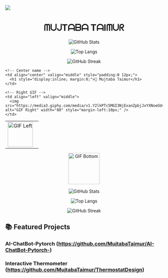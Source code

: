 <img src="https://user-images.githubusercontent.com/74038190/212284100-561aa473-3905-4a80-b561-0d28506553ee.gif">

  <h1 align="center">
  ᗰᑌᒍTᗩᗷᗩ TᗩIᗰᑌᖇ
</h1>

<p align="center">
  <img src="https://github-readme-stats.vercel.app/api?username=MujtabaTaimur&show_icons=true&theme=radical" alt="GitHub Stats" />
</p>

<p align="center">
  <img src="https://github-readme-stats.vercel.app/api/top-langs/?username=MujtabaTaimur&layout=compact&theme=radical" alt="Top Langs" />
</p>

<p align="center">
  <img src="https://github-readme-streak-stats.herokuapp.com/?user=MujtabaTaimur&theme=radical" alt="GitHub Streak" />
</p>
<table align="center" style="margin:0 auto 10px auto;">
  <tr>
    <!-- Left GIF -->
    <td align="right" valign="middle">
      <img src="https://media0.giphy.com/media/v1.Y2lkPTc5MGI3NjExNzFnb2JiaXV5dzJucXRoM2Q0d3QweWNndnk4d2Exc2dpMzZmNGo1byZlcD12MV9pbnRlcm5hbF9naWZfYnlfaWQmY3Q9cw/fsEaZldNC8A1PJ3mwp/giphy.gif" alt="GIF Left" width="80" style="margin-right:10px;" />
    </td>

    <!-- Center name -->
    <td align="center" valign="middle" style="padding:0 12px;">
      <h1 style="display:inline; margin:0;">🚀 Mujtaba Taimur</h1>
    </td>

    <!-- Right GIF -->
    <td align="left" valign="middle">
      <img src="https://media3.giphy.com/media/v1.Y2lkPTc5MGI3NjExanZpbjJxYXNoeGU4MmFyOHUzdHF3dTR6azZrbzk4bm9vbHR0M3w3aCZlcD12MV9pbnRlcm5hbF9naWZfYnlfaWQmY3Q9cw/XAxylRMCdpbEWUAvr8/giphy.gif" alt="GIF Right" width="80" style="margin-left:10px;" />
    </td>
  </tr>
</table>

<!-- you can place a third GIF underneath or smaller elsewhere -->
<p align="center">
  <img src="https://media2.giphy.com/media/v1.Y2lkPTc5MGI3NjExNHNkdmYzM2o1czc2a3c1dzF2dDNiZGFucHZ0MzJjdTdub3kwbGIxbiZlcD12MV9pbnRlcm5hbF9naWZfYnlfaWQmY3Q9cw/LMt9638dO8dftAjtco/giphy.gif" alt="GIF Bottom" width="100" />
</p>

<!-- Then your stats, top-langs, streak etc -->
<p align="center">
  <img src="https://github-readme-stats.vercel.app/api?username=MujtabaTaimur&show_icons=true&theme=radical" alt="GitHub Stats" />
</p>

<p align="center">
  <img src="https://github-readme-stats.vercel.app/api/top-langs/?username=MujtabaTaimur&layout=compact&theme=radical" alt="Top Langs" />
</p>

<p align="center">
  <img src="https://github-readme-streak-stats.herokuapp.com/?user=MujtabaTaimur&theme=radical" alt="GitHub Streak" />
</p>


## 📚 Featured Projects

### AI-ChatBot-Pytorch (https://github.com/MujtabaTaimur/AI-ChatBot-Pytorch-)


### Interactive Thermometer (https://github.com/MujtabaTaimur/ThermostatDesign)




